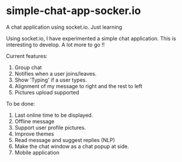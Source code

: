 # simple-chat-app-socker.io
A chat application using socket.io. Just learning

Using socket.io, I have experimented a simple chat application. This is interesting to develop. A lot more to go !!

Current features:
1. Group chat
2. Notifies when a user joins/leaves.
3. Show 'Typing' if a user types.
4. Alignment of my message to right and the rest to left 
5. Pictures upload supported

To be done:
1. Last online time to be displayed.
2. Offline message
3. Support user profile pictures.
4. Improve themes
5. Read message and suggest replies (NLP)
6. Make the chat window as a chat popup at side.
7. Mobile application
